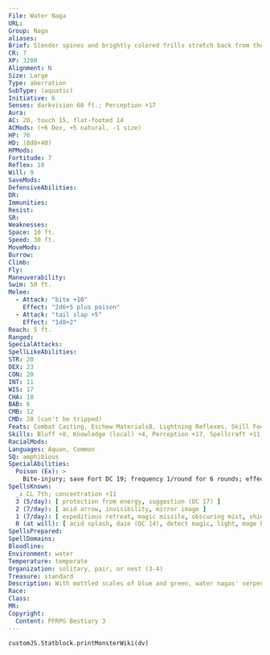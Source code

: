 ```yaml
---
File: Water Naga
URL: 
Group: Naga
aliases: 
Brief: Slender spines and brightly colored frills stretch back from the humanlike face of this massive aquatic snake.
CR: 7
XP: 3200
Alignment: N
Size: Large
Type: aberration
SubType: (aquatic)
Initiative: 6
Senses: darkvision 60 ft.; Perception +17
Aura: 
AC: 20, touch 15, flat-footed 14
ACMods: (+6 Dex, +5 natural, -1 size)
HP: 76
HD: (8d8+40)
HPMods: 
Fortitude: 7
Reflex: 10
Will: 9
SaveMods: 
DefensiveAbilities: 
DR: 
Immunities: 
Resist: 
SR: 
Weaknesses: 
Space: 10 ft.
Speed: 30 ft.
MoveMods: 
Burrow: 
Climb: 
Fly: 
Maneuverability: 
Swim: 50 ft.
Melee: 
  - Attack: "bite +10"
    Effect: "2d6+5 plus poison"
  - Attack: "tail slap +5"
    Effect: "1d8+2"
Reach: 5 ft.
Ranged: 
SpecialAttacks: 
SpellLikeAbilities: 
STR: 20
DEX: 23
CON: 20
INT: 11
WIS: 17
CHA: 18
BAB: 6
CMB: 12
CMD: 28 (can't be tripped)
Feats: Combat Casting, Eschew MaterialsB, Lightning Reflexes, Skill Focus (Perception), Skill Focus (Stealth)
Skills: Bluff +8, Knowledge (local) +4, Perception +17, Spellcraft +11, Stealth +16, Swim +13
RacialMods: 
Languages: Aquan, Common
SQ: amphibious
SpecialAbilities:
  Poison (Ex): >
    Bite-injury; save Fort DC 19; frequency 1/round for 6 rounds; effect 1d2 Con damage; cure 2 saves.  Spells A water naga casts spells as a 7th-level sorcerer.
SpellsKnown:
  _: CL 7th; concentration +11
  3 (5/day): [ protection from energy, suggestion (DC 17) ]
  2 (7/day): [ acid arrow, invisibility, mirror image ]
  1 (7/day): [ expeditious retreat, magic missile, obscuring mist, shield, true strike ]
  0 (at will): [ acid splash, daze (DC 14), detect magic, light, mage hand, open/close, read magic ]
SpellsPrepared: 
SpellDomains: 
Bloodline: 
Environment: water
Temperature: temperate
Organization: solitary, pair, or nest (3-4)
Treasure: standard
Description: With mottled scales of blue and green, water nagas' serpentine beauty belies their deadliness. Although doubtlessly intelligent, these nagas have more in common with normal snakes than most of their kind, preferring to be left to their own devices and lashing out at any creatures that would disturb them. A typical water naga measures 10 feet long and weighs 250 pounds.  Where many nagas claim particular lairs as their homes, water nagas typically have a number of retreats, migrating from one to the next with the changing of the seasons. These nagas keep elaborate summer and winter lairs, with several favored shelters positioned between these so they can make a circuit of familiar rivers and coasts throughout the year. Fiercely territorial when it comes to their lairs, water nagas typically attack any that intrude upon their sanctuaries, only bothering to question interlopers once such creatures have been weakened by poison, if at all.  As their yearly treks make many water nagas especially well traveled, those who live near the serpents' lairs- usually lizardfolk, fey, and human tribes-often court the snake creatures' good graces with offerings of rich local delicacies, hoping to learn of nearby lands and pass on their own stories to distant neighbors. Enjoying flattery, exciting tales, and the adoration of those they see as lesser creatures, most water nagas take pride in their roles as travelers. However, while rarely malicious, they quickly grow bored of repetitive, mundane anecdotes and often embellish the stories they've heard with their own fictions-caring little for the repercussions such misleading tales might cause for their listeners. The congeniality of some water nagas does not extend to the entire race, and many unwary souls, even those with only the best intentions, face these serpentine creatures' deadly bite.
Race: 
Class: 
MR: 
Copyright:
  Content: PFRPG Bestiary 3
---
```

```dataviewjs
customJS.Statblock.printMonsterWiki(dv)
```
